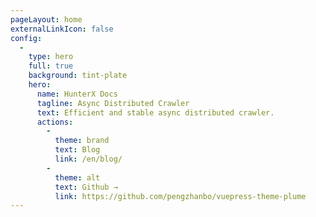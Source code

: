 ```yaml
---
pageLayout: home
externalLinkIcon: false
config:
  -
    type: hero
    full: true
    background: tint-plate
    hero:
      name: HunterX Docs
      tagline: Async Distributed Crawler
      text: Efficient and stable async distributed crawler.
      actions:
        -
          theme: brand
          text: Blog
          link: /en/blog/
        -
          theme: alt
          text: Github →
          link: https://github.com/pengzhanbo/vuepress-theme-plume
---
```

